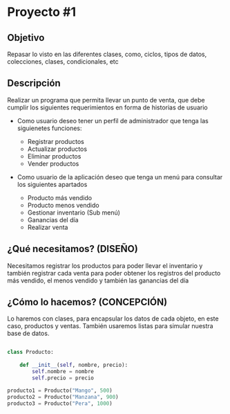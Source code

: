# Proyecto #1

## Objetivo
Repasar lo visto en las diferentes clases, como, ciclos, tipos de datos, colecciones, clases, condicionales, etc

## Descripción
Realizar un programa que permita llevar un punto de venta, que debe cumplir los siguientes requerimientos en forma de historias de usuario

* Como usuario deseo tener un perfil de administrador que tenga las siguienetes funciones:
    - Registrar productos
    - Actualizar productos
    - Eliminar productos
    - Vender productos

* Como usuario de la aplicación deseo que tenga un menú para consultar los siguientes apartados
    - Producto más vendido
    - Producto menos vendido
    - Gestionar inventario (Sub menú)
    - Ganancias del día
    - Realizar venta


## ¿Qué necesitamos? (DISEÑO)

Necesitamos registrar los productos para poder llevar el inventario y también registrar cada venta para poder obtener los registros del producto más vendido, el menos vendido y también las ganancias del día

## ¿Cómo lo hacemos? (CONCEPCIÓN)

Lo haremos con clases, para encapsular los datos de cada objeto, en este caso, productos y ventas. También usaremos listas para simular nuestra base de datos.


```python

class Producto:
    
    def __init__(self, nombre, precio):
        self.nombre = nombre
        self.precio = precio

producto1 = Producto("Mango", 500)
producto2 = Producto("Manzana", 900)
producto3 = Producto("Pera", 1000)

```

